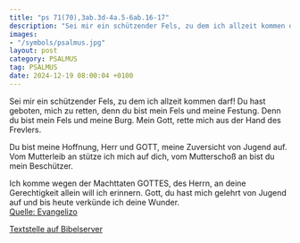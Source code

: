 ```yaml
---
title: "ps 71(70),3ab.3d-4a.5-6ab.16-17"
description: "Sei mir ein schützender Fels, zu dem ich allzeit kommen darf! Du hast geboten, mich zu retten, denn du bist mein Fels und meine Festung. Denn du bist mein Fels und meine Burg. Mein Gott, rette mich aus der Hand des Frevlers.  Du bist meine Hoffnung, Herr und GOTT,  meine Zuversi...."
images:
- "/symbols/psalmus.jpg"
layout: post
category: PSALMUS
tag: PSALMUS
date: 2024-12-19 08:00:04 +0100
---
```

Sei mir ein schützender Fels, zu dem ich allzeit kommen darf!
Du hast geboten, mich zu retten, denn du bist mein Fels und meine Festung.
Denn du bist mein Fels und meine Burg.
Mein Gott, rette mich aus der Hand des Frevlers.

Du bist meine Hoffnung, Herr und GOTT, 
meine Zuversicht von Jugend auf.<!--more-->
Vom Mutterleib an stütze ich mich auf dich,
vom Mutterschoß an bist du mein Beschützer.

Ich komme wegen der Machttaten GOTTES, des Herrn, an deine Gerechtigkeit allein will ich erinnern.
Gott, du hast mich gelehrt von Jugend auf 
und bis heute verkünde ich deine Wunder.<br>
[Quelle: Evangelizo](https://evangeliumtagfuertag.org/DE/gospel)

[Textstelle auf Bibelserver](https://www.bibleserver.com/EU/ps71(70),3ab.3d-4a.5-6ab.16-17)
